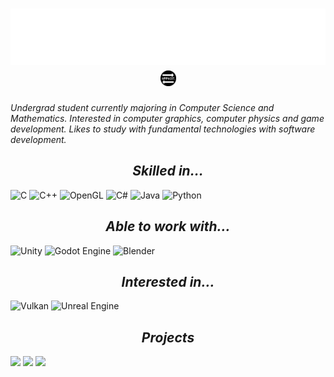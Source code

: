 <h1 align="center"> <div id = "output_start"> <img src="./assets/name.png" height="90"> <img src="./assets/icon-round.png" height="25px"></div></font> </h1>

<i>Undergrad student currently majoring in Computer Science and Mathematics. Interested in computer graphics, computer physics and game development. Likes to study with fundamental technologies with software development.</I>

<h2 align="center"><i>Skilled in...</i></h2>

![C](https://img.shields.io/badge/c-%2300599C.svg?style=for-the-badge&logo=c&logoColor=white)
![C++](https://img.shields.io/badge/c++-%2300599C.svg?style=for-the-badge&logo=c%2B%2B&logoColor=white)
![OpenGL](https://img.shields.io/badge/OpenGL-%23FFFFFF.svg?style=for-the-badge&logo=opengl)
![C#](https://img.shields.io/badge/c%23-%23239120.svg?style=for-the-badge&logo=c-sharp&logoColor=white)
![Java](https://img.shields.io/badge/java-%23ED8B00.svg?style=for-the-badge&logo=openjdk&logoColor=white)
![Python](https://img.shields.io/badge/python-3670A0?style=for-the-badge&logo=python&logoColor=ffdd54)

<h2 align="center"><i>Able to work with...</i></h2>

![Unity](https://img.shields.io/badge/unity-%23000000.svg?style=for-the-badge&logo=unity&logoColor=white)
![Godot Engine](https://img.shields.io/badge/GODOT-%23FFFFFF.svg?style=for-the-badge&logo=godot-engine)
![Blender](https://img.shields.io/badge/blender-%23F5792A.svg?style=for-the-badge&logo=blender&logoColor=white)

<h2 align="center"><i>Interested in...</i></h2>

![Vulkan](https://img.shields.io/badge/Vulkan-AC162C.svg?style=for-the-badge&logo=vulkan&logoColor=white)
![Unreal Engine](https://img.shields.io/badge/unrealengine-%23313131.svg?style=for-the-badge&logo=unrealengine&logoColor=white)

<h2 align="center"><i>Projects</i></h2>

<a href = "https://store.steampowered.com/app/2191270/Ease_Out/">
<img src="https://cdn.cloudflare.steamstatic.com/steam/apps/2191270/header.jpg?t=1668990354" height="125px"></a>
<a href = "https://itch.io/jam/gmtk-jam-2022/rate/1622906">
<img src="https://img.itch.zone/aW1nLzk1MDU4MTIuanBn/315x250%23c/l7vSTT.jpg" height="125px"></a>
<a href = "https://on-gaming-studio.itch.io/above-us">
<img src="https://img.itch.zone/aW1hZ2UvMTA4NDg4My82MjIxNTkzLnBuZw==/347x500/U7TO94.png" height="125px"></a>

